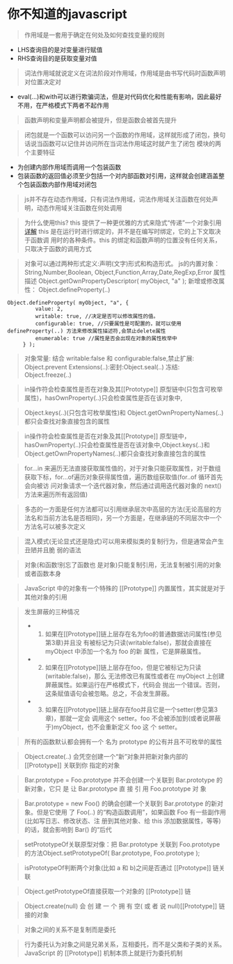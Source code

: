 # 你不知道的javascript

> 作用域是一套用于确定在何处及如何查找变量的规则
  * LHS查询目的是对变量进行赋值
  * RHS查询目的是获取变量对值
 
> 词法作用域就说定义在词法阶段对作用域，作用域是由书写代码时函数声明对位置决定对
  * eval(...)和with可以进行欺骗词法，但是对代码优化和性能有影响，因此最好不用，在严格模式下两者不起作用
 
> 函数声明和变量声明都会被提升，但是函数会被首先提升

> 闭包就是一个函数可以访问另一个函数的作用域，这样就形成了闭包，换句话说当函数可以记住并访问所在当词法作用域这时就产生了闭包
> 模块的两个主要特征
 * 为创建内部作用域而调用一个包装函数
 * 包装函数的返回值必须至少包括一个对内部函数对引用，这样就会创建涵盖整个包装函数内部作用域对闭包
 
> js并不存在动态作用域，只有词法作用域，词法作用域关注函数在何处声明，动态作用域关注函数在何处调用

>  为什么使用this? this 提供了一种更优雅的方式来隐式“传递”一个对象引用[详解](https://github.com/LuoShengMen/StudyNotes/blob/master/readNotes/this%E6%8C%87%E5%90%91.md)
> this 是在运行时进行绑定的，并不是在编写时绑定，它的上下文取决于函数调 用时的各种条件。this 的绑定和函数声明的位置没有任何关系，只取决于函数的调用方式

> 对象可以通过两种形式定义:声明(文字)形式和构造形式。
> js的内置对象：String,Number,Boolean, Object,Function,Array,Date,RegExp,Error
> 属性描述 Object.getOwnPropertyDescriptor( myObject, "a" );
> 新增或修改属性：  Object.defineProperty(..)
```
Object.defineProperty( myObject, "a", {
         value: 2,
         writable: true, //决定是否可以修改属性的值。
         configurable: true, //只要属性是可配置的，就可以使用 defineProperty(..) 方法来修改属性描述符,会禁止delete属性
         enumerable: true //属性是否会出现在对象的属性枚举中
     } );
```
> 对象常量: 结合 writable:false 和 configurable:false,禁止扩展:  Object.prevent Extensions(..):密封:Object.seal(..) 冻结: Object.freeze(..) 

> in操作符会检查属性是否在对象及其[[Prototype]] 原型链中(只包含可枚举属性)，hasOwnProperty(..)只会检查属性是否在该对象中,

> Object.keys(..)(只包含可枚举属性)和 Object.getOwnPropertyNames(..)都只会查找对象直接包含的属性

>in操作符会检查属性是否在对象及其[[Prototype]] 原型链中，hasOwnProperty(..)只会检查属性是否在该对象中,Object.keys(..)和 Object.getOwnPropertyNames(..)都只会查找对象直接包含的属性

> for...in 来遍历无法直接获取属性值的，对于对象只能获取属性，对于数组获取下标，for...of遍历对象获得属性值，遍历数组获取值(for..of 循环首先会向被访 问对象请求一个迭代器对象，然后通过调用迭代器对象的 next() 方法来遍历所有返回值)

> 多态的一方面是任何方法都可以引用继承层次中高层的方法(无论高层的方法名和当前方法名是否相同)，另一个方面是，在继承链的不同层次中一个方法名可以被多次定义

> 混入模式(无论显式还是隐式)可以用来模拟类的复制行为，但是通常会产生丑陋并且脆 弱的语法

> 对象(和函数!别忘了函数也 是对象)只能复制引用，无法复制被引用的对象或者函数本身

> JavaScript 中的对象有一个特殊的 [[Prototype]] 内置属性，其实就是对于其他对象的引用

> 发生屏蔽的三种情况
  > * 1. 如果在[[Prototype]]链上层存在名为foo的普通数据访问属性(参见第3章)并且没 有被标记为只读(writable:false)，那就会直接在 myObject 中添加一个名为 foo 的新 属性，它是屏蔽属性。
  > * 2. 如果在[[Prototype]]链上层存在foo，但是它被标记为只读(writable:false)，那么 无法修改已有属性或者在 myObject 上创建屏蔽属性。如果运行在严格模式下，代码会 抛出一个错误。否则，这条赋值语句会被忽略。总之，不会发生屏蔽。
  > * 3. 如果在[[Prototype]]链上层存在foo并且它是一个setter(参见第3章)，那就一定会 调用这个 setter。foo 不会被添加到(或者说屏蔽于)myObject，也不会重新定义 foo 这 个 setter。

> 所有的函数默认都会拥有一个 名为 prototype 的公有并且不可枚举的属性

> Object.create(..) 会凭空创建一个“新”对象并把新对象内部的 [[Prototype]] 关联到你 指定的对象

> Bar.prototype = Foo.prototype 并不会创建一个关联到 Bar.prototype 的新对象，它只 是 让 Bar.prototype 直 接 引 用 Foo.prototype 对 象

> Bar.prototype = new Foo() 的确会创建一个关联到 Bar.prototype 的新对象。但是它使用 了 Foo(..) 的“构造函数调用”，如果函数 Foo 有一些副作用(比如写日志、修改状态、注 册到其他对象、给 this 添加数据属性，等等)的话，就会影响到 Bar() 的“后代

> setPrototypeOf关联原型对像：把 Bar.prototype 关联到 Foo.prototype 的方法Object.setPrototypeOf( Bar.prototype, Foo.prototype );

> isPrototypeOf判断两个对象(比如 a 和 b)之间是否通过 [[Prototype]] 链关联

> Object.getPrototypeOf直接获取一个对象的 [[Prototype]] 链

> Object.create(null) 会 创 建 一 个 拥 有 空( 或 者 说 null)[[Prototype]] 链接的对象

> 对象之间的关系不是复制而是委托

> 行为委托认为对象之间是兄弟关系，互相委托，而不是父类和子类的关系。JavaScript 的 [[Prototype]] 机制本质上就是行为委托机制










 
 
 
 
 
 
 
 
 
 
 
